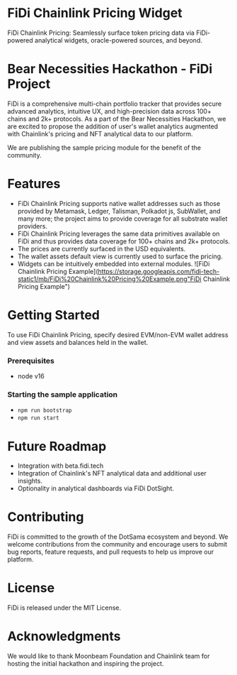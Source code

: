 # FiDi Chainlink Pricing Widget
FiDi Chainlink Pricing: Seamlessly surface token pricing data via FiDi-powered analytical widgets, oracle-powered sources, and beyond.

# Bear Necessities Hackathon - FiDi Project
FiDi is a comprehensive multi-chain portfolio tracker that provides secure advanced analytics, intuitive UX, and high-precision data across 100+ chains and 2k+ protocols. As a part of the Bear Necessities Hackathon, we are excited to propose the addition of user's wallet analytics augmented with Chainlink's pricing and NFT analytical data to our platform.

We are publishing the sample pricing module for the benefit of the community.


# Features
- FiDi Chainlink Pricing supports native wallet addresses such as those provided by Metamask, Ledger, Talisman, Polkadot js, SubWallet, and many more; the project aims to provide coverage for all substrate wallet providers. 
- FiDi Chainlink Pricing leverages the same data primitives available on FiDi and thus provides data coverage for 100+ chains and 2k+ protocols.
- The prices are currently surfaced in the USD equivalents.
- The wallet assets default view is currently used to surface the pricing.
- Widgets can be intuitively embedded into external modules.
![FiDi Chainlink Pricing Example](https://storage.googleapis.com/fidi-tech-static1/mb/FiDi%20Chainlink%20Pricing%20Example.png"FiDi Chainlink Pricing Example")


# Getting Started
To use FiDi Chainlink Pricing, specify desired EVM/non-EVM wallet address and view assets and balances held in the wallet. 


### Prerequisites
- node v16

### Starting the sample application
- `npm run bootstrap`
- `npm run start`


# Future Roadmap
- Integration with beta.fidi.tech
- Integration of Chainlink's NFT analytical data and additional user insights.
- Optionality in analytical dashboards via FiDi DotSight.


# Contributing
FiDi is committed to the growth of the DotSama ecosystem and beyond. We welcome contributions from the community and encourage users to submit bug reports, feature requests, and pull requests to help us improve our platform.

# License
FiDi is released under the MIT License.

# Acknowledgments
We would like to thank Moonbeam Foundation and Chainlink team for hosting the initial hackathon and inspiring the project.